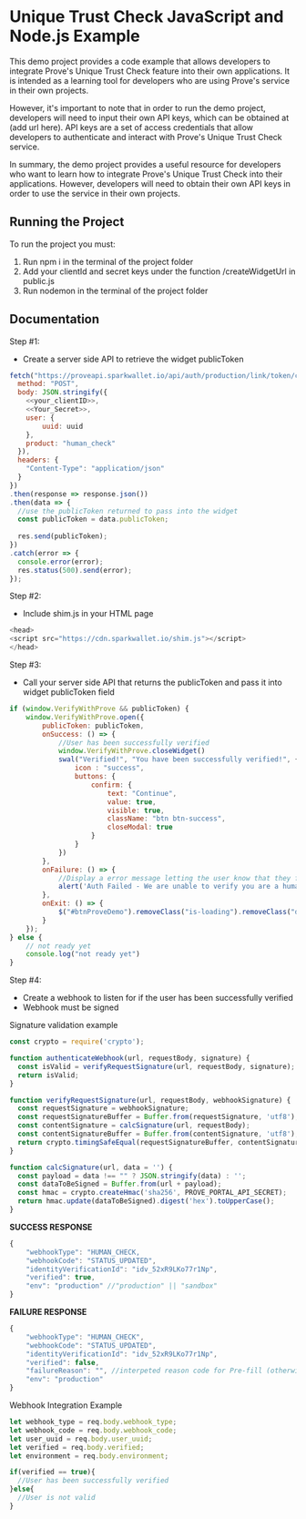 
# Unique Trust Check JavaScript and Node.js Example

This demo project provides a code example that allows developers to integrate Prove's Unique Trust Check feature into their own applications. It is intended as a learning tool for developers who are using Prove's service in their own projects.

However, it's important to note that in order to run the demo project, developers will need to input their own API keys, which can be obtained at (add url here). API keys are a set of access credentials that allow developers to authenticate and interact with Prove's Unique Trust Check service.

In summary, the demo project provides a useful resource for developers who want to learn how to integrate Prove's Unique Trust Check into their applications. However, developers will need to obtain their own API keys in order to use the service in their own projects.

## Running the Project

To run the project you must:

1. Run npm i in the terminal of the project folder
2. Add your clientId and secret keys under the function /createWidgetUrl in public.js
3. Run nodemon in the terminal of the project folder

## Documentation

Step #1:
- Create a server side API to retrieve the widget publicToken

```javascript
fetch("https://proveapi.sparkwallet.io/api/auth/production/link/token/create", {
  method: "POST",
  body: JSON.stringify({
    <<your_clientID>>,
    <<Your_Secret>>,
    user: {
        uuid: uuid
    },
    product: "human_check"
  }),
  headers: {
    "Content-Type": "application/json"
  }
})
.then(response => response.json())
.then(data => {
  //use the publicToken returned to pass into the widget
  const publicToken = data.publicToken;
  
  res.send(publicToken);
})
.catch(error => {
  console.error(error);
  res.status(500).send(error);
});
```

Step #2:
- Include shim.js in your HTML page

```javascript
<head>
<script src="https://cdn.sparkwallet.io/shim.js"></script>
</head>

```

Step #3:
- Call your server side API that returns the publicToken and pass it into widget publicToken field

```javascript
if (window.VerifyWithProve && publicToken) {
    window.VerifyWithProve.open({
        publicToken: publicToken,
        onSuccess: () => {
            //User has been successfully verified
            window.VerifyWithProve.closeWidget()
            swal("Verified!", "You have been successfully verified!", {
                icon : "success",
                buttons: {
                    confirm: {
                        text: "Continue",
                        value: true,
                        visible: true,
                        className: "btn btn-success",
                        closeModal: true
                    }
                }
            })
        },
        onFailure: () => {
            //Display a error message letting the user know that they failed the check
            alert('Auth Failed - We are unable to verify you are a human.')
        },
        onExit: () => {
            $("#btnProveDemo").removeClass("is-loading").removeClass("disabled"); 
        }
    });
} else {
    // not ready yet
    console.log("not ready yet")
}
```

Step #4:
- Create a webhook to listen for if the user has been successfully verified
- Webhook must be signed

Signature validation example
```javascript
const crypto = require('crypto');

function authenticateWebhook(url, requestBody, signature) {
  const isValid = verifyRequestSignature(url, requestBody, signature);
  return isValid;
}

function verifyRequestSignature(url, requestBody, webhookSignature) {
  const requestSignature = webhookSignature;
  const requestSignatureBuffer = Buffer.from(requestSignature, 'utf8');
  const contentSignature = calcSignature(url, requestBody);
  const contentSignatureBuffer = Buffer.from(contentSignature, 'utf8');
  return crypto.timingSafeEqual(requestSignatureBuffer, contentSignatureBuffer);
}

function calcSignature(url, data = '') {
  const payload = data !== "" ? JSON.stringify(data) : '';
  const dataToBeSigned = Buffer.from(url + payload);
  const hmac = crypto.createHmac('sha256', PROVE_PORTAL_API_SECRET);
  return hmac.update(dataToBeSigned).digest('hex').toUpperCase();
}
````

**SUCCESS RESPONSE**
```javascript
{
    "webhookType": "HUMAN_CHECK,
    "webhookCode": "STATUS_UPDATED",
    "identityVerificationId": "idv_52xR9LKo77r1Np",
    "verified": true,
    "env": "production" //"production" || "sandbox"
}
````

 
**FAILURE RESPONSE**
```javascript
{
    "webhookType": "HUMAN_CHECK",
    "webhookCode": "STATUS_UPDATED",
    "identityVerificationId": "idv_52xR9LKo77r1Np",
    "verified": false,
    "failureReason": "", //interpeted reason code for Pre-fill (otherwise, just string value)
    "env": "production"
}
````

Webhook Integration Example
```javascript
let webhook_type = req.body.webhook_type;
let webhook_code = req.body.webhook_code;
let user_uuid = req.body.user_uuid;
let verified = req.body.verified;
let environment = req.body.environment;

if(verified == true){
  //User has been successfully verified
}else{
  //User is not valid
}
```

